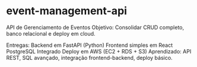 # event-management-api
API de Gerenciamento de Eventos
Objetivo: Consolidar CRUD completo, banco relacional e deploy em cloud.

Entregas:
Backend em FastAPI (Python)
Frontend simples em React
PostgreSQL Integrado
Deploy em AWS (EC2 + RDS + S3)
Aprendizado: API REST, SQL avançado, integração frontend-backend, deploy básico.
